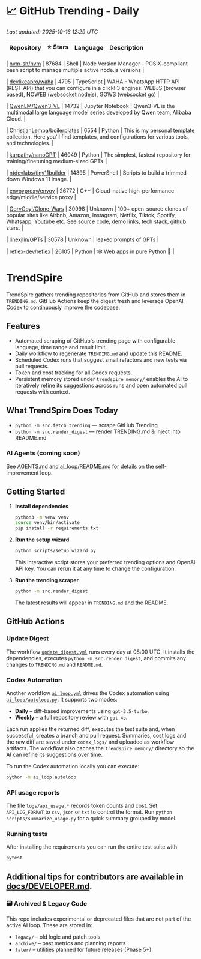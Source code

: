 <!-- TRENDING_START -->
# 📈 GitHub Trending - Daily

_Last updated: 2025-10-16 12:29 UTC_

| Repository | ⭐ Stars | Language | Description |
|------------|--------:|----------|-------------|

| [nvm-sh/nvm](https://github.com/nvm-sh/nvm) | 87684 | Shell | Node Version Manager - POSIX-compliant bash script to manage multiple active node.js versions |

| [devlikeapro/waha](https://github.com/devlikeapro/waha) | 4795 | TypeScript | WAHA - WhatsApp HTTP API (REST API) that you can configure in a click! 3 engines: WEBJS (browser based), NOWEB (websocket nodejs), GOWS (websocket go) |

| [QwenLM/Qwen3-VL](https://github.com/QwenLM/Qwen3-VL) | 14732 | Jupyter Notebook | Qwen3-VL is the multimodal large language model series developed by Qwen team, Alibaba Cloud. |

| [ChristianLempa/boilerplates](https://github.com/ChristianLempa/boilerplates) | 6554 | Python | This is my personal template collection. Here you'll find templates, and configurations for various tools, and technologies. |

| [karpathy/nanoGPT](https://github.com/karpathy/nanoGPT) | 46049 | Python | The simplest, fastest repository for training/finetuning medium-sized GPTs. |

| [ntdevlabs/tiny11builder](https://github.com/ntdevlabs/tiny11builder) | 14895 | PowerShell | Scripts to build a trimmed-down Windows 11 image. |

| [envoyproxy/envoy](https://github.com/envoyproxy/envoy) | 26772 | C++ | Cloud-native high-performance edge/middle/service proxy |

| [GorvGoyl/Clone-Wars](https://github.com/GorvGoyl/Clone-Wars) | 30998 | Unknown | 100+ open-source clones of popular sites like Airbnb, Amazon, Instagram, Netflix, Tiktok, Spotify, Whatsapp, Youtube etc. See source code, demo links, tech stack, github stars. |

| [linexjlin/GPTs](https://github.com/linexjlin/GPTs) | 30578 | Unknown | leaked prompts of GPTs |

| [reflex-dev/reflex](https://github.com/reflex-dev/reflex) | 26105 | Python | 🕸️ Web apps in pure Python 🐍 |
<!-- TRENDING_END -->

# TrendSpire

TrendSpire gathers trending repositories from GitHub and stores them in `TRENDING.md`. GitHub Actions keep the digest fresh and leverage OpenAI Codex to continuously improve the codebase.

## Features

- Automated scraping of GitHub's trending page with configurable language, time range and result limit.
- Daily workflow to regenerate `TRENDING.md` and update this README.
- Scheduled Codex runs that suggest small refactors and new tests via pull requests.
- Token and cost tracking for all Codex requests.
- Persistent memory stored under `trendspire_memory/` enables the AI to
  iteratively refine its suggestions across runs and open automated pull
  requests with context.

## What TrendSpire Does Today

- `python -m src.fetch_trending` — scrape GitHub Trending
- `python -m src.render_digest` — render TRENDING.md & inject into README.md

### AI Agents (coming soon)
See [AGENTS.md](./AGENTS.md) and [ai_loop/README.md](./ai_loop/README.md) for details on the self-improvement loop.

## Getting Started

1. **Install dependencies**
   ```bash
   python3 -m venv venv
   source venv/bin/activate
   pip install -r requirements.txt
   ```

2. **Run the setup wizard**
   ```bash
   python scripts/setup_wizard.py
   ```
   This interactive script stores your preferred trending options and OpenAI API key.
   You can rerun it at any time to change the configuration.

3. **Run the trending scraper**
   ```bash
   python -m src.render_digest
   ```
   The latest results will appear in `TRENDING.md` and the README.


## GitHub Actions

### Update Digest

The workflow [`update_digest.yml`](.github/workflows/update_digest.yml) runs every day at 08:00 UTC. It installs the dependencies, executes `python -m src.render_digest`, and commits any changes to `TRENDING.md` and `README.md`.

### Codex Automation

Another workflow [`ai_loop.yml`](.github/workflows/ai_loop.yml) drives the Codex automation using [`ai_loop/autoloop.py`](ai_loop/autoloop.py). It supports two modes:

- **Daily** – diff-based improvements using `gpt-3.5-turbo`.
- **Weekly** – a full repository review with `gpt-4o`.

Each run applies the returned diff, executes the test suite and, when successful, creates a branch and pull request. Summaries, cost logs and the raw diff are saved under `codex_logs/` and uploaded as workflow artifacts. The workflow also caches the `trendspire_memory/` directory so the AI can refine its suggestions over time.

To run the Codex automation locally you can execute:

```bash
python -m ai_loop.autoloop
```

### API usage reports

The file `logs/api_usage.*` records token counts and cost. Set `API_LOG_FORMAT`
to `csv`, `json` or `txt` to control the format. Run `python
scripts/summarize_usage.py` for a quick summary grouped by model.

### Running tests

After installing the requirements you can run the entire test suite with

```bash
pytest
```

Additional tips for contributors are available in
[docs/DEVELOPER.md](docs/DEVELOPER.md).
---

### 🗃 Archived & Legacy Code

This repo includes experimental or deprecated files that are not part of the active AI loop. These are stored in:

- `legacy/` – old logic and patch tools
- `archive/` – past metrics and planning reports
- `later/` – utilities planned for future releases (Phase 5+)
